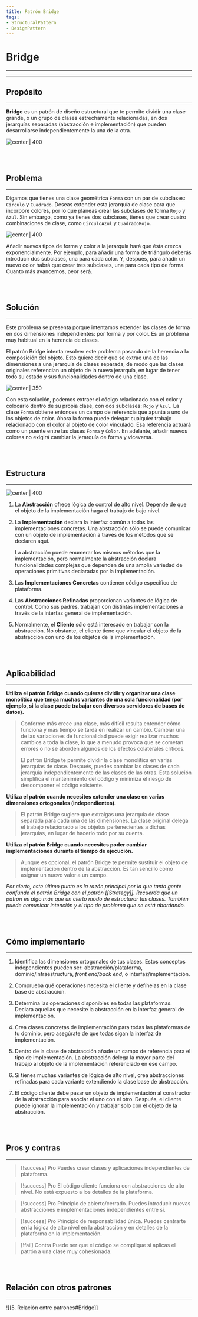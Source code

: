 ```yaml
---
title: Patrón Bridge
tags:  
- StructuralPattern
- DesignPattern
---
```


# Bridge
___
___

## Propósito
---

**Bridge** es un patrón de diseño estructural que te permite dividir una clase grande, o un grupo de clases estrechamente relacionadas, en dos jerarquías separadas (abstracción e implementación) que pueden desarrollarse independientemente la una de la otra.

![center | 400](https://refactoring.guru/images/patterns/content/bridge/bridge.png)

<br>
<br>

## Problema
---

Digamos que tienes una clase geométrica `Forma` con un par de subclases: `Círculo` y `Cuadrado`. Deseas extender esta jerarquía de clase para que incorpore colores, por lo que planeas crear las subclases de forma `Rojo` y `Azul`. Sin embargo, como ya tienes dos subclases, tienes que crear cuatro combinaciones de clase, como `CírculoAzul` y `CuadradoRojo`.

![center | 400](https://refactoring.guru/images/patterns/diagrams/bridge/problem-es.png)

Añadir nuevos tipos de forma y color a la jerarquía hará que ésta crezca exponencialmente. Por ejemplo, para añadir una forma de triángulo deberás introducir dos subclases, una para cada color. Y, después, para añadir un nuevo color habrá que crear tres subclases, una para cada tipo de forma. Cuanto más avancemos, peor será.

<br>
<br>

## Solución
---

Este problema se presenta porque intentamos extender las clases de forma en dos dimensiones independientes: por forma y por color. Es un problema muy habitual en la herencia de clases.

El patrón Bridge intenta resolver este problema pasando de la herencia a la composición del objeto. Esto quiere decir que se extrae una de las dimensiones a una jerarquía de clases separada, de modo que las clases originales referencian un objeto de la nueva jerarquía, en lugar de tener todo su estado y sus funcionalidades dentro de una clase.

![center | 350](https://refactoring.guru/images/patterns/diagrams/bridge/solution-es.png)

Con esta solución, podemos extraer el código relacionado con el color y colocarlo dentro de su propia clase, con dos subclases: `Rojo` y `Azul`. La clase `Forma` obtiene entonces un campo de referencia que apunta a uno de los objetos de color. Ahora la forma puede delegar cualquier trabajo relacionado con el color al objeto de color vinculado. Esa referencia actuará como un puente entre las clases `Forma` y `Color`. En adelante, añadir nuevos colores no exigirá cambiar la jerarquía de forma y viceversa.

<br>
<br>

## Estructura
---

![center | 400](https://refactoring.guru/images/patterns/diagrams/bridge/structure-es-indexed.png)

1. La **Abstracción** ofrece lógica de control de alto nivel. Depende de que el objeto de la implementación haga el trabajo de bajo nivel.

2. La **Implementación** declara la interfaz común a todas las implementaciones concretas. Una abstracción sólo se puede comunicar con un objeto de implementación a través de los métodos que se declaren aquí.

    La abstracción puede enumerar los mismos métodos que la implementación, pero normalmente la abstracción declara funcionalidades complejas que dependen de una amplia variedad de operaciones primitivas declaradas por la implementación.

3. Las **Implementaciones Concretas** contienen código específico de plataforma.

4. Las **Abstracciones Refinadas** proporcionan variantes de lógica de control. Como sus padres, trabajan con distintas implementaciones a través de la interfaz general de implementación.

5. Normalmente, el **Cliente** sólo está interesado en trabajar con la abstracción. No obstante, el cliente tiene que vincular el objeto de la abstracción con uno de los objetos de la implementación.

<br>
<br>

## Aplicabilidad
---

**Utiliza el patrón Bridge cuando quieras dividir y organizar una clase monolítica que tenga muchas variantes de una sola funcionalidad (por ejemplo, si la clase puede trabajar con diversos servidores de bases de datos).**

> Conforme más crece una clase, más difícil resulta entender cómo funciona y más tiempo se tarda en realizar un cambio. Cambiar una de las variaciones de funcionalidad puede exigir realizar muchos cambios a toda la clase, lo que a menudo provoca que se cometan errores o no se aborden algunos de los efectos colaterales críticos.
>
> El patrón Bridge te permite dividir la clase monolítica en varias jerarquías de clase. Después, puedes cambiar las clases de cada jerarquía independientemente de las clases de las otras. Esta solución simplifica el mantenimiento del código y minimiza el riesgo de descomponer el código existente.

**Utiliza el patrón cuando necesites extender una clase en varias dimensiones ortogonales (independientes).**

> El patrón Bridge sugiere que extraigas una jerarquía de clase separada para cada una de las dimensiones. La clase original delega el trabajo relacionado a los objetos pertenecientes a dichas jerarquías, en lugar de hacerlo todo por su cuenta.

**Utiliza el patrón Bridge cuando necesites poder cambiar implementaciones durante el tiempo de ejecución.**

> Aunque es opcional, el patrón Bridge te permite sustituir el objeto de implementación dentro de la abstracción. Es tan sencillo como asignar un nuevo valor a un campo.

*Por cierto, este último punto es la razón principal por la que tanta gente confunde el patrón Bridge con el patrón [[Strategy]]. Recuerda que un patrón es algo más que un cierto modo de estructurar tus clases. También puede comunicar intención y el tipo de problema que se está abordando.*

<br>
<br>

## Cómo implementarlo
---

1.  Identifica las dimensiones ortogonales de tus clases. Estos conceptos independientes pueden ser: abstracción/plataforma, dominio/infraestructura, *front end/back end*, o interfaz/implementación.

2.  Comprueba qué operaciones necesita el cliente y defínelas en la clase base de abstracción.

3.  Determina las operaciones disponibles en todas las plataformas. Declara aquellas que necesite la abstracción en la interfaz general de implementación.

4.  Crea clases concretas de implementación para todas las plataformas de tu dominio, pero asegúrate de que todas sigan la interfaz de implementación.

5.  Dentro de la clase de abstracción añade un campo de referencia para el tipo de implementación. La abstracción delega la mayor parte del trabajo al objeto de la implementación referenciado en ese campo.

6.  Si tienes muchas variantes de lógica de alto nivel, crea abstracciones refinadas para cada variante extendiendo la clase base de abstracción.

7.  El código cliente debe pasar un objeto de implementación al constructor de la abstracción para asociar el uno con el otro. Después, el cliente puede ignorar la implementación y trabajar solo con el objeto de la abstracción.

<br>
<br>

## Pros y contras
---

> [!success] Pro 
> Puedes crear clases y aplicaciones independientes de plataforma.

> [!success] Pro 
> El código cliente funciona con abstracciones de alto nivel. No está expuesto a los detalles de la plataforma.

> [!success] Pro 
> Principio de abierto/cerrado. Puedes introducir nuevas abstracciones e implementaciones independientes entre sí.

> [!success] Pro 
> Principio de responsabilidad única. Puedes centrarte en la lógica de alto nivel en la abstracción y en detalles de la plataforma en la implementación.

> [!fail] Contra
> Puede ser que el código se complique si aplicas el patrón a una clase muy cohesionada.

<br>
<br>

## Relación con otros patrones
---

![[5. Relación entre patrones#Bridge]]